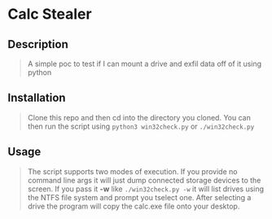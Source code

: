 # Calc Stealer

## Description

> A simple poc to test if I can mount a drive and exfil data off of it using python

## Installation

> Clone this repo and then cd into the directory you cloned. You can then run the script using `python3 win32check.py` or `./win32check.py`

## Usage

> The script supports two modes of execution. If you provide no command line args it will just dump connected storage devices to the screen. If you pass it **-w** like `./win32check.py -w` it will list drives using the NTFS file system and prompt you tselect one. After selecting a drive the program will copy the calc.exe file onto your desktop. 
